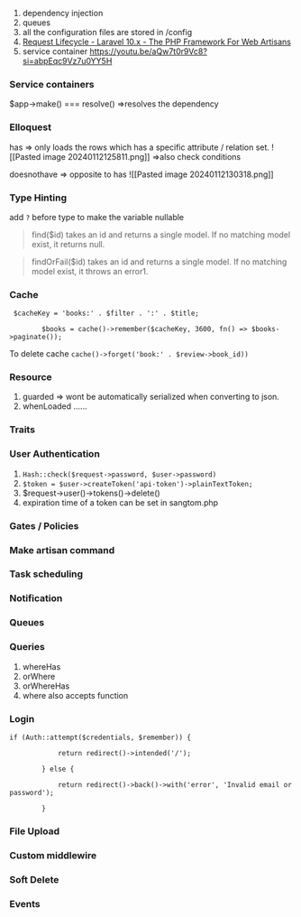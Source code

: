 1. dependency injection
2. queues
3. all the configuration files are stored in /config
4. [Request Lifecycle - Laravel 10.x - The PHP Framework For Web Artisans](https://laravel.com/docs/10.x/lifecycle)
5. service container https://youtu.be/aQw7t0r9Vc8?si=abpEqc9Vz7u0YY5H
### Service containers
$app->make() === resolve() =>resolves the dependency

### Elloquest
has => only loads the rows which has a specific attribute / relation set.
![[Pasted image 20240112125811.png]]
=>also check conditions

doesnothave => opposite to has
![[Pasted image 20240112130318.png]]

### Type Hinting

add `?` before type to make the variable nullable

> find($id) takes an id and returns a single model. If no matching model exist, it returns null.
    
>   findOrFail($id) takes an id and returns a single model. If no matching model exist, it throws an error1.

### Cache
```
 $cacheKey = 'books:' . $filter . ':' . $title;

        $books = cache()->remember($cacheKey, 3600, fn() => $books->paginate());
```
To delete cache
`cache()->forget('book:' . $review->book_id))`

### Resource
1. guarded => wont be automatically serialized when converting to json.
2. whenLoaded ......
### Traits
### User Authentication
1. `Hash::check($request->password, $user->password)`
2. `$token = $user->createToken('api-token')->plainTextToken;`
3. $request->user()->tokens()->delete()
4. expiration time of a token can be set in sangtom.php

### Gates / Policies
### Make artisan command
### Task scheduling
### Notification
### Queues
### Queries
1. whereHas
2. orWhere
3. orWhereHas
4. where also accepts function 
### Login
```
if (Auth::attempt($credentials, $remember)) {

            return redirect()->intended('/');

        } else {

            return redirect()->back()->with('error', 'Invalid email or password');

        }
```
### File Upload
### Custom middlewire
### Soft Delete
### Events

